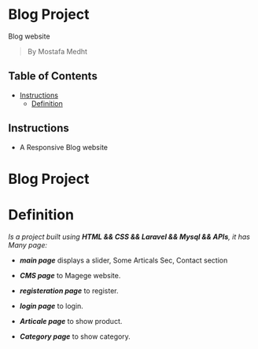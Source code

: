 # Blog Project
Blog website

> By Mostafa Medht


## Table of Contents

* [Instructions](#instructions)
    * [Definition](#Definition)


## Instructions
 * A Responsive Blog website 
# Blog Project

# Definition
_Is a project built using **HTML && CSS && Laravel && Mysql && APIs**, it has Many page:_
* _**main page**_ displays a slider, Some Articals Sec, Contact section

* _**CMS page**_ to Magege website. 
* _**registeration page**_ to register. 
* _**login page**_ to login.
* _**Articale page**_ to show product.
* _**Category page**_ to show category. 


